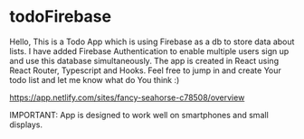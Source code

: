 # todoFirebase
Hello, 
This is a Todo App which is using Firebase as a db to store data about lists.
I have added Firebase Authentication to enable multiple users sign up and use this database simultaneously.
The app is created in React using React Router, Typescript and Hooks.
Feel free to jump in and create Your todo list and let me know what do You think :)

https://app.netlify.com/sites/fancy-seahorse-c78508/overview

IMPORTANT: App is designed to work well on smartphones and small displays.
